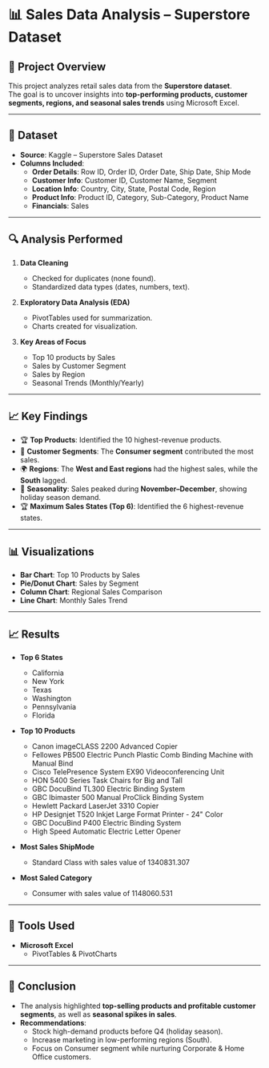 # 📊 Sales Data Analysis – Superstore Dataset

## 📌 Project Overview

This project analyzes retail sales data from the **Superstore dataset**.  
The goal is to uncover insights into **top-performing products, customer segments, regions, and seasonal sales trends** using Microsoft Excel.

---

## 📂 Dataset

- **Source**: Kaggle – Superstore Sales Dataset
- **Columns Included**:
  - **Order Details**: Row ID, Order ID, Order Date, Ship Date, Ship Mode
  - **Customer Info**: Customer ID, Customer Name, Segment
  - **Location Info**: Country, City, State, Postal Code, Region
  - **Product Info**: Product ID, Category, Sub-Category, Product Name
  - **Financials**: Sales

---

## 🔍 Analysis Performed

1. **Data Cleaning**

   - Checked for duplicates (none found).
   - Standardized data types (dates, numbers, text).

2. **Exploratory Data Analysis (EDA)**

   - PivotTables used for summarization.
   - Charts created for visualization.

3. **Key Areas of Focus**
   - Top 10 products by Sales
   - Sales by Customer Segment
   - Sales by Region
   - Seasonal Trends (Monthly/Yearly)

---

## 📈 Key Findings

- 🏆 **Top Products**: Identified the 10 highest-revenue products.
- 👥 **Customer Segments**: The **Consumer segment** contributed the most sales.
- 🌍 **Regions**: The **West and East regions** had the highest sales, while the **South** lagged.
- 📅 **Seasonality**: Sales peaked during **November–December**, showing holiday season demand.
- 🏆 **Maximum Sales States (Top 6)**: Identified the 6 highest-revenue states.

---

## 📊 Visualizations

- **Bar Chart**: Top 10 Products by Sales
- **Pie/Donut Chart**: Sales by Segment
- **Column Chart**: Regional Sales Comparison
- **Line Chart**: Monthly Sales Trend

---

## 📈 Results

- **Top 6 States**

  - California
  - New York
  - Texas
  - Washington
  - Pennsylvania
  - Florida

- **Top 10 Products**

  - Canon imageCLASS 2200 Advanced Copier
  - Fellowes PB500 Electric Punch Plastic Comb Binding Machine with Manual Bind
  - Cisco TelePresence System EX90 Videoconferencing Unit
  - HON 5400 Series Task Chairs for Big and Tall
  - GBC DocuBind TL300 Electric Binding System
  - GBC Ibimaster 500 Manual ProClick Binding System
  - Hewlett Packard LaserJet 3310 Copier
  - HP Designjet T520 Inkjet Large Format Printer - 24" Color
  - GBC DocuBind P400 Electric Binding System
  - High Speed Automatic Electric Letter Opener

- **Most Sales ShipMode**

  - Standard Class with sales value of 1340831.307

- **Most Saled Category**
  - Consumer with sales value of 1148060.531

---

## 🚀 Tools Used

- **Microsoft Excel**
  - PivotTables & PivotCharts

---

## 📌 Conclusion

- The analysis highlighted **top-selling products and profitable customer segments**, as well as **seasonal spikes in sales**.
- **Recommendations**:
  - Stock high-demand products before Q4 (holiday season).
  - Increase marketing in low-performing regions (South).
  - Focus on Consumer segment while nurturing Corporate & Home Office customers.

